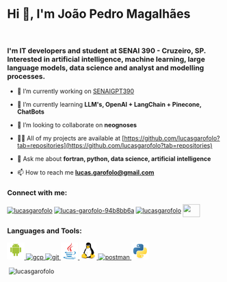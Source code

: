 <h1 align="left">Hi 👋, I'm João Pedro Magalhães</h1> <br/>
<h3 align="left">I'm IT developers and student at SENAI 390 - Cruzeiro, SP. <br/> 
  Interested in artificial intelligence, machine learning, large language models, data science and analyst and modelling processes.</h3>

- 🔭 I’m currently working on [SENAIGPT390](https://github.com/lucasgarofolo/SENAIGPT390)

- 🌱 I’m currently learning **LLM's, OpenAI + LangChain + Pinecone, ChatBots**

- 👯 I’m looking to collaborate on **neognoses**

- 👨‍💻 All of my projects are available at [https://github.com/lucasgarofolo?tab=repositories](https://github.com/lucasgarofolo?tab=repositories)

- 💬 Ask me about **fortran, python, data science, artificial intelligence**

- 📫 How to reach me **lucas.garofolo@gmail.com**

<h3 align="left">Connect with me:</h3>
<p align="left">
<a href="https://twitter.com/lucasgarofolo" target="blank"><img align="center" src="https://raw.githubusercontent.com/rahuldkjain/github-profile-readme-generator/master/src/images/icons/Social/twitter.svg" alt="lucasgarofolo" height="30" width="40" /></a>
<a href="https://linkedin.com/in/lucas-garofolo-94b8bb6a" target="blank"><img align="center" src="https://raw.githubusercontent.com/rahuldkjain/github-profile-readme-generator/master/src/images/icons/Social/linked-in-alt.svg" alt="lucas-garofolo-94b8bb6a" height="30" width="40" /></a>
<a href="https://instagram.com/lucasgarofolo" target="blank"><img align="center" src="https://raw.githubusercontent.com/rahuldkjain/github-profile-readme-generator/master/src/images/icons/Social/instagram.svg" alt="lucasgarofolo" height="30" width="40" /></a>
<a href="http://lattes.cnpq.br/0497974965413750" target="blank"><img align="center" src="https://ppghp.unespar.edu.br/imagens/plataforma-lattes-logo.jpg/@@images/e29e9c29-a848-4a8f-a2a5-c16b980326ae.jpeg" height="30" width="40" /> </a>
</p>

<h3 align="left">Languages and Tools:</h3>
<p align="left"> <a href="https://developer.android.com" target="_blank" rel="noreferrer"> <img src="https://raw.githubusercontent.com/devicons/devicon/master/icons/android/android-original-wordmark.svg" alt="android" width="40" height="40"/> </a> <a href="https://cloud.google.com" target="_blank" rel="noreferrer"> <img src="https://www.vectorlogo.zone/logos/google_cloud/google_cloud-icon.svg" alt="gcp" width="40" height="40"/> </a> <a href="https://git-scm.com/" target="_blank" rel="noreferrer"> <img src="https://www.vectorlogo.zone/logos/git-scm/git-scm-icon.svg" alt="git" width="40" height="40"/> </a> <a href="https://www.java.com" target="_blank" rel="noreferrer"> <img src="https://raw.githubusercontent.com/devicons/devicon/master/icons/java/java-original.svg" alt="java" width="40" height="40"/> </a> <a href="https://www.linux.org/" target="_blank" rel="noreferrer"> <img src="https://raw.githubusercontent.com/devicons/devicon/master/icons/linux/linux-original.svg" alt="linux" width="40" height="40"/> </a> <a href="https://postman.com" target="_blank" rel="noreferrer"> <img src="https://www.vectorlogo.zone/logos/getpostman/getpostman-icon.svg" alt="postman" width="40" height="40"/> </a> <a href="https://www.python.org" target="_blank" rel="noreferrer"> <img src="https://raw.githubusercontent.com/devicons/devicon/master/icons/python/python-original.svg" alt="python" width="40" height="40"/> </a> </p>

<p>&nbsp;<img align="center" src="https://github-readme-stats.vercel.app/api?username=lucasgarofolo&show_icons=true&locale=en" alt="lucasgarofolo" /></p>

